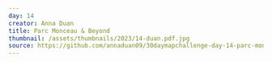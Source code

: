 ```yaml
---
day: 14
creator: Anna Duan
title: Parc Monceau & Beyond
thumbnail: /assets/thumbnails/2023/14-duan.pdf.jpg
source: https://github.com/annaduan09/30daymapchallenge-day-14-parc-monceau-and-beyond
---
```

